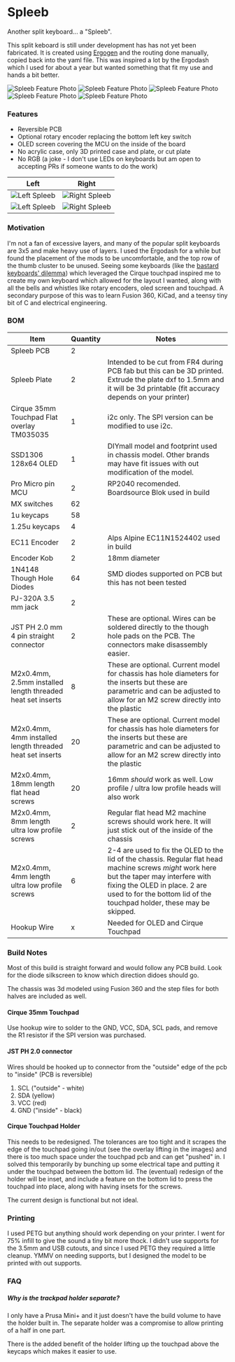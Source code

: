 # Spleeb
Another split keyboard... a "Spleeb".

This split keboard is still under development has has not yet been fabricated. It is created using [Ergogen](https://github.com/ergogen/ergogen/) and the routing done manually, copied back into the yaml file. This was inspired a lot by the Ergodash which I used for about a year but wanted something that fit my use and hands a bit better.


![Spleeb Feature Photo](images/built_spleeb_1.jpg)
![Spleeb Feature Photo](images/built_spleeb_2.jpg)
![Spleeb Feature Photo](images/built_spleeb_3.jpg)
![Spleeb Feature Photo](images/built_spleeb_4.jpg)
![Spleeb Feature Photo](images/built_spleeb_oled.jpg)

### Features

- Reversible PCB
- Optional rotary encoder replacing the bottom left key switch
- OLED screen covering the MCU on the inside of the board
- No acrylic case, only 3D printed case and plate, or cut plate
- No RGB (a joke - I don't use LEDs on keyboards but am open to accepting PRs if someone wants to do the work)

| Left | Right |
| --- | --- |
| ![Left Spleeb](images/built_spleeb_left.jpg) | ![Right Spleeb](images/built_spleeb_right.jpg) |
| ![Left Spleeb](images/pcb_left.png) | ![Right Spleeb](images/pcb_right.png) |


### Motivation

I'm not a fan of excessive layers, and many of the popular split keyboards are 3x5 and make heavy use of layers. I used the Ergodash for a while but found the placement of the mods to be uncomfortable, and the top row of the thumb cluster to be unused. Seeing some keyboards (like the [bastard keyboards' dilemma](https://bastardkb.com/dilemma/)) which leveraged the Cirque touchpad inspired me to create my own keyboard which allowed for the layout I wanted, along with all the bells and whistles like rotary encoders, oled screen and touchpad. A secondary purpose of this was to learn Fusion 360, KiCad, and a teensy tiny bit of C and electrical engineering.

### BOM

| Item                                                       | Quantity | Notes                                                                                                                                                                                                                                                |
|------------------------------------------------------------|----------|------------------------------------------------------------------------------------------------------------------------------------------------------------------------------------------------------------------------------------------------------|
| Spleeb PCB                                                 | 2        |                                                                                                                                                                                                                                                      |
| Spleeb Plate                                               | 2        | Intended to be cut from FR4 during PCB fab but this can be 3D printed. Extrude the plate dxf to 1.5mm and it will be 3d printable (fit accuracy depends on your printer)                                                                             |
| Cirque 35mm Touchpad Flat overlay TM035035                 | 1        | i2c only. The SPI version can be modified to use i2c.                                                                                                                                                                                                |
| SSD1306 128x64 OLED                                        | 1        | DIYmall model and footprint used in chassis model. Other brands may have fit issues with out modification of the model.                                                                                                                              |
| Pro Micro pin MCU                                          | 2        | RP2040 recomended. Boardsource Blok used in build                                                                                                                                                                                                    |
| MX switches                                                | 62       |                                                                                                                                                                                                                                                      |
| 1u keycaps                                                 | 58       |                                                                                                                                                                                                                                                      |
| 1.25u keycaps                                              | 4        |                                                                                                                                                                                                                                                      |
| EC11 Encoder                                               | 2        | Alps Alpine EC11N1524402 used in build                                                                                                                                                                                                               |
| Encoder Kob                                                | 2        | 18mm diameter                                                                                                                                                                                                                                        |
| 1N4148 Though Hole Diodes                                  | 64       | SMD diodes supported on PCB but this has not been tested                                                                                                                                                                                             |
| PJ-320A 3.5 mm jack                                        | 2        |                                                                                                                                                                                                                                                      |
| JST PH 2.0 mm 4 pin straight connector                     | 2        | These are optional. Wires can be soldered directly to the though hole pads on the PCB. The connectors make disassembly easier.                                                                                                                       |
| M2x0.4mm, 2.5mm installed length threaded heat set inserts | 8        | These are optional. Current model for chassis has hole diameters for the inserts but these are parametric and can be adjusted to allow for an M2 screw directly into the plastic                                                                     |
| M2x0.4mm, 4mm installed length threaded heat set inserts   | 20       | These are optional. Current model for chassis has hole diameters for the inserts but these are parametric and can be adjusted to allow for an M2 screw directly into the plastic                                                                     |
| M2x0.4mm, 18mm length flat head screws                     | 20       | 16mm _should_ work as well. Low profile / ultra low profile heads will also work                                                                                                                                                                     |
| M2x0.4mm, 8mm length ultra low profile screws              | 2        | Regular flat head M2 machine screws should work here. It will just stick out of the inside of the chassis                                                                                                                                            |
| M2x0.4mm, 4mm length ultra low profile screws              | 6        | 2-4 are used to fix the OLED to the lid of the chassis. Regular flat head machine screws _might_ work here but the taper may interfere with fixing the OLED in place. 2 are used to for the bottom lid of the touchpad holder, these may be skipped. |
| Hookup Wire                                                | x        | Needed for OLED and Cirque Touchpad                                                                                                                                                                                                                  |
### Build Notes

Most of this build is straight forward and would follow any PCB build. Look for the diode silkscreen to know which direction didoes should go.

The chassis was 3d modeled using Fusion 360 and the step files for both halves are included as well.

#### Cirque 35mm Touchpad

Use hookup wire to solder to the GND, VCC, SDA, SCL pads, and remove the R1 resistor if the SPI version was purchased.

#### JST PH 2.0 connector

Wires should be hooked up to connector from the "outside" edge of the pcb to "inside" (PCB is reversible)

1. SCL ("outside" - white)
1. SDA (yellow)
1. VCC (red)
1. GND ("inside" - black)

#### Cirque Touchpad Holder

This needs to be redesigned. The tolerances are too tight and it scrapes the
edge of the touchpad going in/out (see the overlay lifting in the images) and
there is too much space under the touchpad pcb and can get "pushed" in. I solved
this temporarily by bunching up some electrical tape and putting it under the
touchpad between the bottom lid. The (eventual) redesign of the holder will be
inset, and include a feature on the bottom lid to press the touchpad into place,
along with having insets for the screws.

The current design is functional but not ideal.

### Printing

I used PETG but anything should work depending on your printer. I went for 75% infill to give the sound a tiny bit more thock. I didn't use supports for the 3.5mm and USB cutouts, and since I used PETG they required a little cleanup. YMMV on needing supports, but I designed the model to be printed with out supports.


### FAQ

##### Why is the trackpad holder separate?

I only have a Prusa Mini+ and it just doesn't have the build volume to have the holder built in. The separate holder was a compromise to allow printing of a half in one part.

There is the added benefit of the holder lifting up the touchpad above the keycaps which makes it easier to use.
